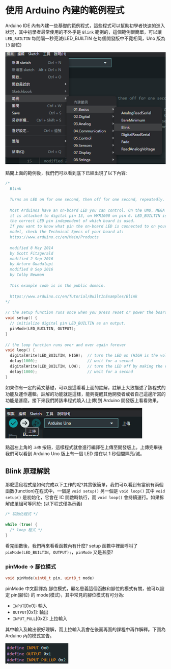 # 使用 Arduino 內建的範例程式

Arduino IDE 內有內建一些基礎的範例程式，這些程式可以幫助初學者快速的進入狀況，其中初學者最常使用的不外乎是 `Blink` 範例的，這個範例很簡單，可以讓 `LED_BUILTIN` 每間隔一秒亮滅(LED_BUILTIN 在每個開發版中不竟相同，Uno 版為 `13` 腳位)

![Get Example](images/blink/get_example.png)

點開上面的範例後，我們們可以看到底下已經出現了以下內容:

```cpp
/*
  Blink

  Turns an LED on for one second, then off for one second, repeatedly.

  Most Arduinos have an on-board LED you can control. On the UNO, MEGA and ZERO
  it is attached to digital pin 13, on MKR1000 on pin 6. LED_BUILTIN is set to
  the correct LED pin independent of which board is used.
  If you want to know what pin the on-board LED is connected to on your Arduino
  model, check the Technical Specs of your board at:
  https://www.arduino.cc/en/Main/Products

  modified 8 May 2014
  by Scott Fitzgerald
  modified 2 Sep 2016
  by Arturo Guadalupi
  modified 8 Sep 2016
  by Colby Newman

  This example code is in the public domain.

  https://www.arduino.cc/en/Tutorial/BuiltInExamples/Blink
*/

// the setup function runs once when you press reset or power the board
void setup() {
  // initialize digital pin LED_BUILTIN as an output.
  pinMode(LED_BUILTIN, OUTPUT);
}

// the loop function runs over and over again forever
void loop() {
  digitalWrite(LED_BUILTIN, HIGH);  // turn the LED on (HIGH is the voltage level)
  delay(1000);                      // wait for a second
  digitalWrite(LED_BUILTIN, LOW);   // turn the LED off by making the voltage LOW
  delay(1000);                      // wait for a second
}
```

如果你有一定的英文基礎，可以是這看看上面的註解，註解上大致描述了該程式的功能及運作邏輯。註解的功能就是這樣，能夠提醒其他開發者或者自己這邊所寫的功能是甚麼。接下來我們將該串程式燒入(上傳)到 Arduino 開發版上看看效果。

![Update Code](images/upload_code.png)

點選左上角的 `上傳` 按鈕，這樣程式就會進行編譯在上傳至開發版上。上傳完畢後我們可以看到 Arduino Uno 版上有一個 LED 燈在以 1 秒個間隔亮/滅。

## Blink 原理解說

那麼這段程式是如何完成以下工作的呢?其實很簡單，我們可以看到有當前有兩個函數(function)在程式中，一個是 `void setup()` 另一個是 `void loop()` 其中 `void setup()` 是初始化，它會在 IC 開啟時執行，而 `void loop()` 會持續運行。如果拆解成單組可等同於: (以下程式僅為示義)

```cpp
/* 初始化程式 */

while (true) {
  /* loop 程式 */
}
```

看完函數後，我們再來看看函數內有什麼? setup 函數中裡面呼叫了 `pinMode(LED_BUILTIN, OUTPUT);`，`pinMode` 又是甚麼?

### pinMode -> 腳位模式

```cpp
void pinMode(uint8_t pin, uint8_t mode)
```

pinMode 中文翻譯為 腳位模式，顧名思義這個函數和腳位的模式有關，他可以設定 pin(腳位) 的 mode(模式)，其中常見的腳位模式有可分為:

- `INPUT`[0x0]: 輸入
- `OUTPUT`[0x1]: 輸出
- `INPUT_PULL`[0x2]: 上拉輸入

其中輸入及輸出很好理解，而上拉輸入我會在後面再面的課程中再作解釋。下圖為 Arduino 內的模式宣告。

![Pin Modes Defines](images/functions/piModeModes.png)
